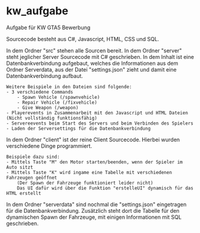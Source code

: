 # kw_aufgabe
Aufgabe für KW GTA5 Bewerbung

Sourcecode besteht aus C#, Javascript, HTML, CSS und SQL.

In dem Ordner "src" stehen alle Sourcen bereit.
In dem Ordner "server" steht jeglicher Server Sourcecode mit C# geschrieben.
	In dem Inhalt ist eine Datenbankverbindung aufgebaut, welches die Informationen aus dem Ordner
	Serverdata, aus der Datei "settings.json" zieht und damit eine Datenbankverbindung aufbaut.
	
	Weitere Beispiele in den Dateien sind folgende:
	- 3 verschiedene Commands
		- Spawn Vehicle (/spawnvehicle)
		- Repair Vehicle (/fixvehicle)
		- Give Weapon (/weapon)
	- Playerevents in Zusammenarbeit mit den Javascript und HTML Dateien (Nicht vollständig funktionsfähig)
	- Servereevents beim Start des Servers und beim Verbinden des Spielers
	- Laden der Serversettings für die Datenbankverbindung
	
In dem Ordner "client" ist der reine Client Sourcecode. 
	Hierbei wurden verschiedene Dinge programmiert.
	
	Beispiele dazu sind:
	- Mittels Taste "M" den Motor starten/beenden, wenn der Spieler im Auto sitzt
	- Mittels Taste "K" wird ingame eine Tabelle mit verschiedenen Fahrzeugen geöffnet
		(Der Spawn der Fahrzeuge funktioniert leider nicht)
		Das UI dafür wird über die Funktion "erstelleUI" dynamisch für das HTML erstellt
		
In dem Ordner "serverdata" sind nochmal die "settings.json" eingetragen für die Datenbankverbindung. Zusätzlich
steht dort die Tabelle für den dynamischen Spawn der Fahrzeuge, mit einigen Informationen mit SQL geschrieben.
